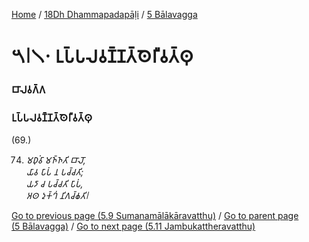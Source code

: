 
[Home](/) / [18Dh Dhammapadapāḷi](/tipitaka/18Dh.md) / [5 Bālavagga](/tipitaka/18Dh/5.md)

# 𑁫𑁇𑁧𑁦 𑀉𑀧𑁆𑀧𑀮𑀯𑀡𑁆𑀡𑀢𑁆𑀣𑁂𑀭𑀻𑀯𑀢𑁆𑀣𑀼

### 𑀩𑀸𑀮𑀯𑀕𑁆𑀕

### 𑀉𑀧𑁆𑀧𑀮𑀯𑀡𑁆𑀡𑀢𑁆𑀣𑁂𑀭𑀻𑀯𑀢𑁆𑀣𑀼

(69.)

74. _𑀫𑀥𑀼𑀁𑀯𑀸 𑀫𑀜𑁆𑀜𑀢𑀺 𑀩𑀸𑀮𑁄,_  
_𑀬𑀸𑀯 𑀧𑀸𑀧𑀁 𑀦 𑀧𑀘𑁆𑀘𑀢𑀺;_  
_𑀬𑀤𑀸 𑀘 𑀧𑀘𑁆𑀘𑀢𑀺 𑀧𑀸𑀧𑀁,_  
_𑀅𑀣 𑀤𑀼𑀓𑁆𑀔𑀁 𑀦𑀺𑀕𑀘𑁆𑀙𑀢𑀺𑁇_  


[Go to previous page (5.9 Sumanamālākāravatthu)](/tipitaka/18Dh/5/5.9.md) / [Go to parent page (5 Bālavagga)](/tipitaka/18Dh/5.md) / [Go to next page (5.11 Jambukattheravatthu)](/tipitaka/18Dh/5/5.11.md)



